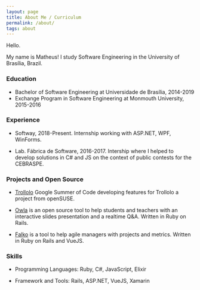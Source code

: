 ```yaml
---
layout: page
title: About Me / Curriculum
permalink: /about/
tags: about
---
```


Hello.

My name is Matheus! I study Software Engineering in the University of Brasília, Brazil.

### Education

* Bachelor of Software Engineering at Universidade de Brasília, 2014-2019
* Exchange Program in Software Engineering at  Monmouth University, 2015-2016

### Experience

* Softway, 2018-Present. Internship working with ASP.NET, WPF, WinForms.

* Lab. Fábrica de Software, 2016-2017.  Intership where I helped to develop solutions in C# and JS on
the context of public contests for the CEBRASPE.

### Projects and Open Source

* [Trollolo](https://github.com/openSUSE/trollolo) Google Summer of Code developing features for Trollolo
a project from openSUSE.

* [Owla](https://github.com/fga-gpp-mds/2016.2-Owla) is an open source tool to help
students and teachers with an interactive slides presentation and a realtime Q&A. Written in Ruby on Rails.

* [Falko](https://github.com/falko-org/Falko) is a tool to help agile managers with
projects and metrics. Written in Ruby on Rails and VueJS.



### Skills

* Programming Languages: Ruby, C#, JavaScript, Elixir

* Framework and Tools: Rails, ASP.NET, VueJS, Xamarin
